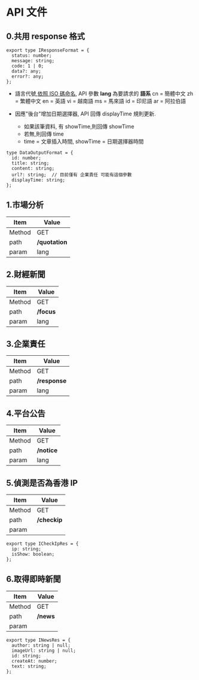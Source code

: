 # API 文件

## 0.共用 response 格式

```typescript=
export type IResponseFormat = {
  status: number;
  message: string;
  code: 1 | 0;
  data?: any;
  error?: any;
};
```

- 語言代號,[依照 ISO 碼命名](https://en.wikipedia.org/wiki/List_of_ISO_639-1_codes), API 參數 **lang** 為要請求的 **語系**
  cn = 簡體中文
  zh = 繁體中文
  en = 英語
  vi = 越南語
  ms = 馬來語
  id = 印尼語
  ar = 阿拉伯語

- 因應"後台"增加日期選擇器, API 回傳 displayTime 規則更新.

  - 如果該筆資料, 有 showTime,則回傳 showTime
  - 若無,則回傳 time
  - time = 文章插入時間, showTime = 日期選擇器時間

```typescript=
type DataOutputFormat = {
  id: number;
  title: string;
  content: string;
  url?: string;  // 目前僅有 企業責任 可能有這個參數
  displayTime: string;
};
```

## 1.市場分析

| Item   | Value          |
| ------ | -------------- |
| Method | GET            |
| path   | **/quotation** |
| param  | lang           |

## 2.財經新聞

| Item   | Value      |
| ------ | ---------- |
| Method | GET        |
| path   | **/focus** |
| param  | lang       |

## 3.企業責任

| Item   | Value         |
| ------ | ------------- |
| Method | GET           |
| path   | **/response** |
| param  | lang          |

## 4.平台公告

| Item   | Value       |
| ------ | ----------- |
| Method | GET         |
| path   | **/notice** |
| param  | lang        |

## 5.偵測是否為香港 IP

| Item   | Value        |
| ------ | ------------ |
| Method | GET          |
| path   | **/checkip** |
| param  |              |

```typescript=
export type ICheckIpRes = {
  ip: string;
  isShow: boolean;
};
```

## 6.取得即時新聞

| Item   | Value     |
| ------ | --------- |
| Method | GET       |
| path   | **/news** |
| param  |           |

```typescript=
export type INewsRes = {
  author: string | null;
  imageUrl: string | null;
  id: string;
  createAt: number;
  text: string;
};
```
